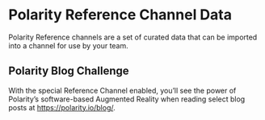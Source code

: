 # Polarity Reference Channel Data

Polarity Reference channels are a set of curated data that can be imported into a channel for use by your team.

## Polarity Blog Challenge 

With the special Reference Channel enabled, you’ll see the power of Polarity’s software-based Augmented Reality when reading select blog posts at https://polarity.io/blog/.

